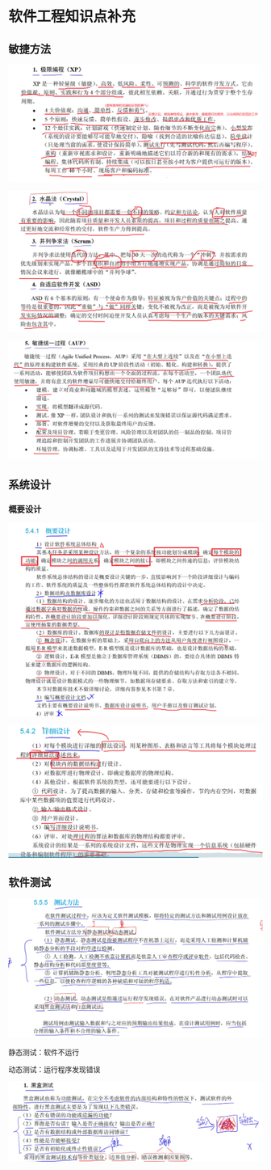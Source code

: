 # 软件工程知识点补充

## 敏捷方法

![image-20240516161458900](image-20240516161458900.png)

![image-20240516161540669](image-20240516161540669.png)

![image-20240516161608671](image-20240516161608671.png)



## 系统设计

### 概要设计

![image-20240516170623426](image-20240516170623426.png)

![image-20240516171022076](image-20240516171022076.png)





## 软件测试

![image-20240516180349595](image-20240516180349595.png)

静态测试：软件不运行

动态测试：运行程序发现错误

![image-20240516191106579](image-20240516191106579.png)
